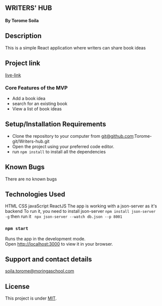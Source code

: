 ## WRITERS' HUB
####  By Torome Soila
## Description
This is a simple React application where writers can share book ideas
## Project link
[live-link](https://sparkling-cendol-089135.netlify.app/)
### Core Features of the MVP
- Add a book idea
- search for an existing book
- View a list of book ideas
## Setup/Installation Requirements
* Clone the repository to your computer from 
       git@github.com:Torome-git/Writers-hub.git
* Open the project using your preferred code editor.
* run ```npm install``` to install all the dependencies
## Known Bugs
There are no known bugs
## Technologies Used
HTML 
CSS
javaScript
ReactJS
The app is working with a json-server as it's backend
To run it, you need to install json-server
```npm install json-server -g```
then run it 
``` npx json-server --watch db.json --p 8001```

### `npm start`

Runs the app in the development mode.\
Open [http://localhost:3000](http://localhost:3000) to view it in your browser.

## Support and contact details
soila.torome@moringaschool.com
## License
This project is under [MIT](LICENSE).

